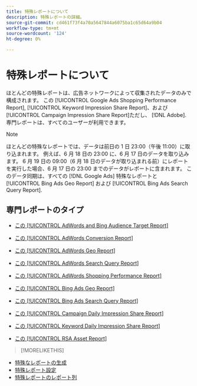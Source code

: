```yaml
---
title: 特殊レポートについて
description: 特殊レポートの詳細。
source-git-commit: cd461f73f4a70a5647844a6075ba1c65d64a9b04
workflow-type: tm+mt
source-wordcount: '124'
ht-degree: 0%

---
```


# 特殊レポートについて

ほとんどの特殊レポートは、広告ネットワークによって収集されたデータのみで構成されます。 この [!UICONTROL Google Ads Shopping Performance Report], [!UICONTROL Keyword Impression Share Report]、および [!UICONTROL Campaign Impression Share Report]ただし、 [!DNL Adobe]. 専門レポートは、すべてのユーザーが利用できます。

>[!NOTE]
>
>ほとんどの特殊なレポートでは、データは前日の 1 日 23:00（午後 11:00）に取り込まれます。 例えば、6 月 18 日の 23:00 に、6 月 17 日のデータを取り込みます。 6 月 19 日の 09:00（6 月 18 日のデータが取り込まれる前）にレポートを実行した場合、6 月 17 日の 23:00 までのデータがレポートに含まれます。 このデータ同期は、すべての [!DNL Google Ads] 特殊なレポートと [!UICONTROL Bing Ads Geo Report] および [!UICONTROL Bing Ads Search Query Report].

## 専門レポートのタイプ

* [この [!UICONTROL AdWords and Bing Audience Target Report]](/help/search-social-commerce/reports/management/specialty/adwords-bing-audience-target-report.md)

* [この [!UICONTROL AdWords Conversion Report]](/help/search-social-commerce/reports/management/specialty/adwords-conversion-report.md)

* [この [!UICONTROL AdWords Geo Report]](/help/search-social-commerce/reports/management/specialty/adwords-geo-report.md)

* [この [!UICONTROL AdWords Search Query Report]](/help/search-social-commerce/reports/management/specialty/adwords-search-query-report.md)

* [この [!UICONTROL AdWords Shopping Performance Report]](/help/search-social-commerce/reports/management/specialty/adwords-shopping-performance-report.md)

* [この [!UICONTROL Bing Ads Geo Report]](/help/search-social-commerce/reports/management/specialty/bing-ads-geo-report.md)

* [この [!UICONTROL Bing Ads Search Query Report]](/help/search-social-commerce/reports/management/specialty/bing-ads-search-query-report.md)

* [この [!UICONTROL Campaign Daily Impression Share Report]](/help/search-social-commerce/reports/management/specialty/campaign-daily-impression-share-report.md)

* [この [!UICONTROL Keyword Daily Impression Share Report]](/help/search-social-commerce/reports/management/specialty/keyword-daily-impression-share-report.md)

* [この [!UICONTROL RSA Asset Report]](/help/search-social-commerce/reports/management/specialty/rsa-asset-report.md)

>[!MORELIKETHIS]
* [特殊なレポートの生成](/help/search-social-commerce/reports/management/specialty/specialty-report-generate.md)
* [特殊レポート設定](/help/search-social-commerce/reports/management/specialty/specialty-report-settings.md)
* [特殊レポートのレポート列](/help/search-social-commerce/reports/management/specialty/specialty-report-columns.md)


